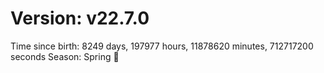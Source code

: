 # Version: v22.7.0
Time since birth: 8249 days, 197977 hours, 11878620 minutes, 712717200 seconds
Season: Spring 🌸
